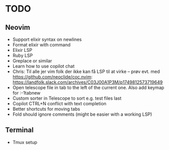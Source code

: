 # TODO

## Neovim

* Support elixir syntax on newlines
* Format elixir with command
* Elixir LSP
* Ruby LSP
* Greplace or similar
* Learn how to use copilot chat
* Chris: Til alle jer vim folk der ikke kan få LSP til at virke – prøv evt. med https://github.com/neoclide/coc.nvim: https://landfolk.slack.com/archives/C03J00A1P3M/p1749812573719649
* Open telescope file in tab to the left of the current one. Also add keymap for :-1tabnew
* Custom sorter in Telescope to sort e.g. test files last
* Copilot CTRL+N conflict with text completion
* Better shortcuts for moving tabs
* Fold should ignore comments (might be easier with a working LSP)

## Terminal

* Tmux setup
